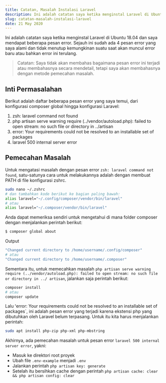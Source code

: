 ```yaml
---
title: Catatan, Masalah Instalasi Laravel
description: Ini adalah catatan saya ketika menginstal Laravel di Ubuntu 18.04 dan saya mendapat beberapa pesan kesalahan.
slug: catatan-masalah-instalasi-laravel
date: 21 May 2020
---
```


Ini adalah catatan saya ketika menginstal Laravel di Ubuntu 18.04 dan saya mendapat beberapa pesan error. Sejauh ini sudah ada 4 pesan error yang saya alami dan tidak menutup kemungkinan suatu saat akan muncul error baru atau bahkan error ini terulang.

> Catatan: Saya tidak akan membahas bagaimana pesan error ini terjadi atau membahasnya secara mendetail, tetapi saya akan membahasnya dengan metode pemecahan masalah.

## Inti Permasalahan

Berikut adalah daftar beberapa pesan error yang saya temui, dari konfigurasi composer global hingga konfigurasi Laravel:

1. zsh: laravel command not found
1. php artisan serve warning require (../vendor/autoload.php): failed to open stream: no such file or directory in ../artisan
1. error: Your requirements could not be resolved to an installable set of packages
1. laravel 500 internal server error

## Pemecahan Masalah

Untuk mengatasi masalah dengan pesan error `zsh: laravel command not found`, satu-satunya cara untuk melakukannya adalah dengan membuat PATH di file konfigurasi zshrc.

```bash
sudo nano ~/.zshrc
# dan tambahkan kode berikut ke bagian paling bawah:
alias laravel="~/.config/composer/vendor/bin/laravel"
# atau
alias laravel="~/.composer/vendor/bin/laravel"
```

Anda dapat memeriksa sendiri untuk mengetahui di mana folder composer dengan menjalankan perintah berikut:

```bash
$ composer global about
```

Output

```bash
"Changed current directory to /home/username/.config/composer"
# atau
"Changed current directory to /home/username/.composer"
```

Sementara itu, untuk memecahkan masalah `php artisan serve warning require (../vendor/autoload.php): failed to open stream: no such file or directory in ../ artisan`, jalankan saja perintah berikut:

```bash
composer install
# atau
composer update
```

Lalu ʻerror: Your requirements could not be resolved to an installable set of packages`, ini adalah pesan error yang terjadi karena ekstensi php yang dibutuhkan oleh Laravel belum terpasang. Untuk itu kita harus menjalankan perintah:

```bash
sudo apt install php-zip php-xml php-mbstring
```

Akhirnya, ada pemecahan masalah untuk pesan error `laravel 500 internal server error`, yakni:

- Masuk ke direktori root proyek
- Ubah file `.env-example` menjadi `.env`
- Jalankan perintah `php artisan key: generate`
- Setelah itu bersihkan cache dengan perintah `php artisan cache: clear && php artisan config: clear`
